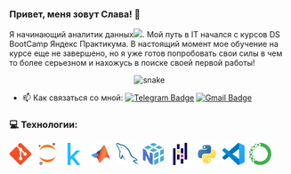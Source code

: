 ### Привет, меня зовут Слава! 👋


Я начинающий аналитик данных<img src="https://media.giphy.com/media/WUlplcMpOCEmTGBtBW/giphy.gif" width="30px">. 
Мой путь в IT начался с курсов DS BootCamp Яндекс Практикума. В настоящий момент мое обучение на курсе еще не завершено, но я уже готов попробовать свои силы в чем то более серьезном и нахожусь в поиске своей первой работы!

<p align="center">
 <img width="600" src="assets/github-snake.svg" alt="snake"/>
</p>


- :mailbox: Как связаться со мной: [![Telegram Badge](https://img.shields.io/badge/-vyachigrich-blue?style=flat&logo=Telegram&logoColor=white)](https://t.me/vyachigrich) [![Gmail Badge](https://img.shields.io/badge/-Gmail-red?style=flat&logo=Gmail&logoColor=white)](mailto:macfinigun@gmail.com)


### 💻 Технологии:

<div>
  <img src="https://github.com/devicons/devicon/blob/master/icons/git/git-original.svg" title="git" alt="git" width="40" height="40"/>&nbsp
  <img src="https://github.com/devicons/devicon/blob/master/icons/jupyter/jupyter-original.svg" title="html5" alt="html5" width="40" height="40"/>&nbsp
  <img src="https://github.com/devicons/devicon/blob/master/icons/kaggle/kaggle-original.svg" title="css" alt="css" width="40" height="40"/>&nbsp
  <img src="https://github.com/devicons/devicon/blob/master/icons/matlab/matlab-original.svg" title="javascript" alt="javascript" width="40" height="40"/>&nbsp
  <img src="https://github.com/devicons/devicon/blob/master/icons/mysql/mysql-original.svg" title="reactjs" alt="reactjs" width="40" height="40"/>&nbsp
  <img src="https://github.com/devicons/devicon/blob/master/icons/numpy/numpy-original.svg" title="nodejs" alt="nodejs" width="40" height="40"/>&nbsp
  <img src="https://github.com/devicons/devicon/blob/master/icons/pandas/pandas-original.svg" title="express" alt="express" width="40" height="40"/>&nbsp
  <img src="https://github.com/devicons/devicon/blob/master/icons/python/python-original.svg" title="mongodb" alt="mongodb" width="40" height="40"/>&nbsp
  <img src="https://github.com/devicons/devicon/blob/master/icons/vscode/vscode-original.svg" title="C" alt="C" width="40" height="40"/>&nbsp;
  <img src="https://github.com/devicons/devicon/blob/master/icons/anaconda/anaconda-original.svg" title="sass/scss" alt="sass/scss" width="40" height="40"/>&nbsp;
</div>

<!--
**macfinigun/macfinigun** is a ✨ _special_ ✨ repository because its `README.md` (this file) appears on your GitHub profile.

Here are some ideas to get you started:

- 🔭 I’m currently working on ...
- 🌱 I’m currently learning ...
- 👯 I’m looking to collaborate on ...
- 🤔 I’m looking for help with ...
- 💬 Ask me about ...
- 📫 How to reach me: ...
- 😄 Pronouns: ...
- ⚡ Fun fact: ...
-->

